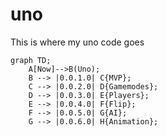 # uno
This is where my uno code goes
```mermaid
graph TD;
    A[Now]-->B(Uno);
    B --> |0.0.1.0| C{MVP};
    C --> |0.0.2.0| D{Gamemodes};
    D --> |0.0.3.0| E{Players};
    E --> |0.0.4.0| F{Flip};
    F --> |0.0.5.0| G{AI};
    G --> |0.0.6.0| H{Animation};
```
